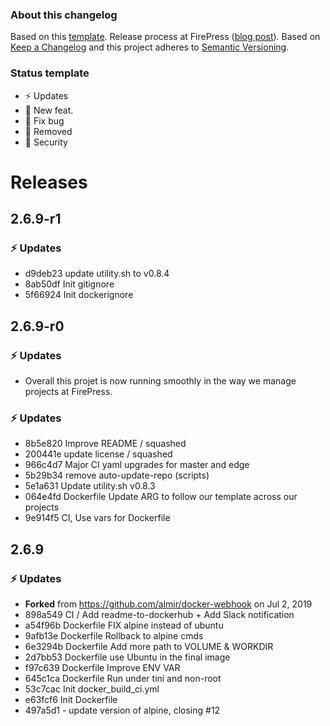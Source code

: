 ### About this changelog

Based on this [template](https://gist.github.com/pascalandy/af709db02d3fe132a3e6f1c11b934fe4). Release process at FirePress ([blog post](https://firepress.org/en/software-and-ghost-updates/)). Based on [Keep a Changelog](https://keepachangelog.com/en/1.0.0/) and this project adheres to [Semantic Versioning](https://semver.org/spec/v2.0.0.html).

### Status template

- ⚡️ Updates
- 🚀 New feat.
- 🐛 Fix bug
- 🛑 Removed
- 🔑 Security

# Releases

## 2.6.9-r1
### ⚡️ Updates
- d9deb23 update utility.sh to v0.8.4
- 8ab50df Init gitignore
- 5f66924 Init dockerignore

## 2.6.9-r0
### ⚡️ Updates
- Overall this projet is now running smoothly in the way we manage projects at FirePress.

### ⚡️ Updates
- 8b5e820 Improve README / squashed
- 200441e update license / squashed
- 966c4d7 Major CI yaml upgrades for master and edge
- 5b29b34 remove auto-update-repo (scripts)
- 5e1a631 Update utility.sh v0.8.3
- 064e4fd Dockerfile Update ARG to follow our template across our projects
- 9e914f5 CI, Use vars for Dockerfile

## 2.6.9
### ⚡️ Updates
- **Forked** from https://github.com/almir/docker-webhook
on Jul 2, 2019
- 898a549 CI / Add readme-to-dockerhub + Add Slack notification
- a54f96b Dockerfile FIX alpine instead of ubuntu
- 9afb13e Dockerfile Rollback to alpine cmds
- 6e3294b Dockerfile Add more path to VOLUME & WORKDIR
- 2d7bb53 Dockerfile use Ubuntu in the final image
- f97c639 Dockerfile Improve ENV VAR
- 645c1ca Dockerfile Run under tini and non-root
- 53c7cac Init docker_build_ci.yml
- e63fcf6 Init Dockerfile
- 497a5d1 - update version of alpine, closing #12
